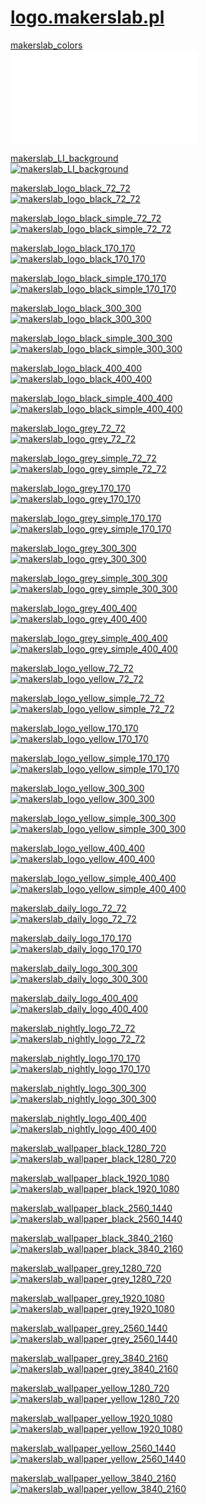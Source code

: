 # [logo.makerslab.pl](http://logo.makerslab.pl)


[makerslab_colors <br> ![makerslab_colors](img/makerslab_colors.pdf)](img/makerslab_colors.pdf)

[makerslab_LI_background <br> ![makerslab_LI_background](img/makerslab_LI_background.png)](img/makerslab_LI_background.png)

[makerslab_logo_black_72_72 <br> ![makerslab_logo_black_72_72](img/makerslab_logo_black_72_72.png)](img/makerslab_logo_black_72_72.png)

[makerslab_logo_black_simple_72_72 <br> ![makerslab_logo_black_simple_72_72](img/makerslab_logo_black_simple_72_72.png)](img/makerslab_logo_black_simple_72_72.png)

[makerslab_logo_black_170_170 <br> ![makerslab_logo_black_170_170](img/makerslab_logo_black_170_170.png)](img/makerslab_logo_black_170_170.png)

[makerslab_logo_black_simple_170_170 <br> ![makerslab_logo_black_simple_170_170](img/makerslab_logo_black_simple_170_170.png)](img/makerslab_logo_black_simple_170_170.png)

[makerslab_logo_black_300_300 <br> ![makerslab_logo_black_300_300](img/makerslab_logo_black_300_300.png)](img/makerslab_logo_black_300_300.png)

[makerslab_logo_black_simple_300_300 <br> ![makerslab_logo_black_simple_300_300](img/makerslab_logo_black_simple_300_300.png)](img/makerslab_logo_black_simple_300_300.png)

[makerslab_logo_black_400_400 <br> ![makerslab_logo_black_400_400](img/makerslab_logo_black_400_400.png)](img/makerslab_logo_black_400_400.png)

[makerslab_logo_black_simple_400_400 <br> ![makerslab_logo_black_simple_400_400](img/makerslab_logo_black_simple_400_400.png)](img/makerslab_logo_black_simple_400_400.png)

[makerslab_logo_grey_72_72 <br> ![makerslab_logo_grey_72_72](img/makerslab_logo_grey_72_72.png)](img/makerslab_logo_grey_72_72.png)

[makerslab_logo_grey_simple_72_72 <br> ![makerslab_logo_grey_simple_72_72](img/makerslab_logo_grey_simple_72_72.png)](img/makerslab_logo_grey_simple_72_72.png)

[makerslab_logo_grey_170_170 <br> ![makerslab_logo_grey_170_170](img/makerslab_logo_grey_170_170.png)](img/makerslab_logo_grey_170_170.png)

[makerslab_logo_grey_simple_170_170 <br> ![makerslab_logo_grey_simple_170_170](img/makerslab_logo_grey_simple_170_170.png)](img/makerslab_logo_grey_simple_170_170.png)

[makerslab_logo_grey_300_300 <br> ![makerslab_logo_grey_300_300](img/makerslab_logo_grey_300_300.png)](img/makerslab_logo_grey_300_300.png)

[makerslab_logo_grey_simple_300_300 <br> ![makerslab_logo_grey_simple_300_300](img/makerslab_logo_grey_simple_300_300.png)](img/makerslab_logo_grey_simple_300_300.png)

[makerslab_logo_grey_400_400 <br> ![makerslab_logo_grey_400_400](img/makerslab_logo_grey_400_400.png)](img/makerslab_logo_grey_400_400.png)

[makerslab_logo_grey_simple_400_400 <br> ![makerslab_logo_grey_simple_400_400](img/makerslab_logo_grey_simple_400_400.png)](img/makerslab_logo_grey_simple_400_400.png)

[makerslab_logo_yellow_72_72 <br> ![makerslab_logo_yellow_72_72](img/makerslab_logo_yellow_72_72.png)](img/makerslab_logo_yellow_72_72.png)

[makerslab_logo_yellow_simple_72_72 <br> ![makerslab_logo_yellow_simple_72_72](img/makerslab_logo_yellow_simple_72_72.png)](img/makerslab_logo_yellow_simple_72_72.png)

[makerslab_logo_yellow_170_170 <br> ![makerslab_logo_yellow_170_170](img/makerslab_logo_yellow_170_170.png)](img/makerslab_logo_yellow_170_170.png)

[makerslab_logo_yellow_simple_170_170 <br> ![makerslab_logo_yellow_simple_170_170](img/makerslab_logo_yellow_simple_170_170.png)](img/makerslab_logo_yellow_simple_170_170.png)

[makerslab_logo_yellow_300_300 <br> ![makerslab_logo_yellow_300_300](img/makerslab_logo_yellow_300_300.png)](img/makerslab_logo_yellow_300_300.png)

[makerslab_logo_yellow_simple_300_300 <br> ![makerslab_logo_yellow_simple_300_300](img/makerslab_logo_yellow_simple_300_300.png)](img/makerslab_logo_yellow_simple_300_300.png)

[makerslab_logo_yellow_400_400 <br> ![makerslab_logo_yellow_400_400](img/makerslab_logo_yellow_400_400.png)](img/makerslab_logo_yellow_400_400.png)

[makerslab_logo_yellow_simple_400_400 <br> ![makerslab_logo_yellow_simple_400_400](img/makerslab_logo_yellow_simple_400_400.png)](img/makerslab_logo_yellow_simple_400_400.png)

[makerslab_daily_logo_72_72 <br> ![makerslab_daily_logo_72_72](img/makerslab_daily_logo_72_72.png)](img/makerslab_daily_logo_72_72.png)

[makerslab_daily_logo_170_170 <br> ![makerslab_daily_logo_170_170](img/makerslab_daily_logo_170_170.png)](img/makerslab_daily_logo_170_170.png)

[makerslab_daily_logo_300_300 <br> ![makerslab_daily_logo_300_300](img/makerslab_daily_logo_300_300.png)](img/makerslab_daily_logo_300_300.png)

[makerslab_daily_logo_400_400 <br> ![makerslab_daily_logo_400_400](img/makerslab_daily_logo_400_400.png)](img/makerslab_daily_logo_400_400.png)

[makerslab_nightly_logo_72_72 <br> ![makerslab_nightly_logo_72_72](img/makerslab_nightly_logo_72_72.png)](img/makerslab_nightly_logo_72_72.png)

[makerslab_nightly_logo_170_170 <br> ![makerslab_nightly_logo_170_170](img/makerslab_nightly_logo_170_170.png)](img/makerslab_nightly_logo_170_170.png)

[makerslab_nightly_logo_300_300 <br> ![makerslab_nightly_logo_300_300](img/makerslab_nightly_logo_300_300.png)](img/makerslab_nightly_logo_300_300.png)

[makerslab_nightly_logo_400_400 <br> ![makerslab_nightly_logo_400_400](img/makerslab_nightly_logo_400_400.png)](img/makerslab_nightly_logo_400_400.png)

[makerslab_wallpaper_black_1280_720 <br> ![makerslab_wallpaper_black_1280_720](img/makerslab_wallpaper_black_1280_720.jpg)](img/makerslab_wallpaper_black_1280_720.jpg)

[makerslab_wallpaper_black_1920_1080 <br> ![makerslab_wallpaper_black_1920_1080](img/makerslab_wallpaper_black_1920_1080.jpg)](img/makerslab_wallpaper_black_1920_1080.jpg)

[makerslab_wallpaper_black_2560_1440 <br> ![makerslab_wallpaper_black_2560_1440](img/makerslab_wallpaper_black_2560_1440.jpg)](img/makerslab_wallpaper_black_2560_1440.jpg)

[makerslab_wallpaper_black_3840_2160 <br> ![makerslab_wallpaper_black_3840_2160](img/makerslab_wallpaper_black_3840_2160.jpg)](img/makerslab_wallpaper_black_3840_2160.jpg)

[makerslab_wallpaper_grey_1280_720 <br> ![makerslab_wallpaper_grey_1280_720](img/makerslab_wallpaper_grey_1280_720.jpg)](img/makerslab_wallpaper_grey_1280_720.jpg)

[makerslab_wallpaper_grey_1920_1080 <br> ![makerslab_wallpaper_grey_1920_1080](img/makerslab_wallpaper_grey_1920_1080.jpg)](img/makerslab_wallpaper_grey_1920_1080.jpg)

[makerslab_wallpaper_grey_2560_1440 <br> ![makerslab_wallpaper_grey_2560_1440](img/makerslab_wallpaper_grey_2560_1440.jpg)](img/makerslab_wallpaper_grey_2560_1440.jpg)

[makerslab_wallpaper_grey_3840_2160 <br> ![makerslab_wallpaper_grey_3840_2160](img/makerslab_wallpaper_grey_3840_2160.jpg)](img/makerslab_wallpaper_grey_3840_2160.jpg)

[makerslab_wallpaper_yellow_1280_720 <br> ![makerslab_wallpaper_yellow_1280_720](img/makerslab_wallpaper_yellow_1280_720.jpg)](img/makerslab_wallpaper_yellow_1280_720.jpg)

[makerslab_wallpaper_yellow_1920_1080 <br> ![makerslab_wallpaper_yellow_1920_1080](img/makerslab_wallpaper_yellow_1920_1080.jpg)](img/makerslab_wallpaper_yellow_1920_1080.jpg)

[makerslab_wallpaper_yellow_2560_1440 <br> ![makerslab_wallpaper_yellow_2560_1440](img/makerslab_wallpaper_yellow_2560_1440.jpg)](img/makerslab_wallpaper_yellow_2560_1440.jpg)

[makerslab_wallpaper_yellow_3840_2160 <br> ![makerslab_wallpaper_yellow_3840_2160](img/makerslab_wallpaper_yellow_3840_2160.jpg)](img/makerslab_wallpaper_yellow_3840_2160.jpg)
